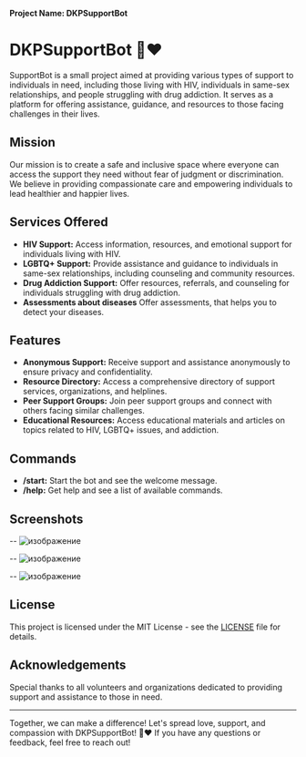 **Project Name: DKPSupportBot**

# DKPSupportBot 🤝❤️

SupportBot is a small project aimed at providing various types of support to individuals in need, including those living with HIV, individuals in same-sex relationships, and people struggling with drug addiction. It serves as a platform for offering assistance, guidance, and resources to those facing challenges in their lives.

## Mission

Our mission is to create a safe and inclusive space where everyone can access the support they need without fear of judgment or discrimination. We believe in providing compassionate care and empowering individuals to lead healthier and happier lives.

## Services Offered

- **HIV Support:** Access information, resources, and emotional support for individuals living with HIV.
- **LGBTQ+ Support:** Provide assistance and guidance to individuals in same-sex relationships, including counseling and community resources.
- **Drug Addiction Support:** Offer resources, referrals, and counseling for individuals struggling with drug addiction.
- **Assessments about diseases** Offer assessments, that helps you to detect your diseases.

## Features

- **Anonymous Support:** Receive support and assistance anonymously to ensure privacy and confidentiality.
- **Resource Directory:** Access a comprehensive directory of support services, organizations, and helplines.
- **Peer Support Groups:** Join peer support groups and connect with others facing similar challenges.
- **Educational Resources:** Access educational materials and articles on topics related to HIV, LGBTQ+ issues, and addiction.

## Commands

- **/start:** Start the bot and see the welcome message.
- **/help:** Get help and see a list of available commands.

## Screenshots

-- ![изображение](https://github.com/Meorwik/behealth_bot/assets/104008026/5d41df9d-50f7-45a0-b08a-fd6909c610f4)

-- ![изображение](https://github.com/Meorwik/behealth_bot/assets/104008026/21f11da1-69f8-4001-a8e3-aadb4c3e3fc4)

-- ![изображение](https://github.com/Meorwik/behealth_bot/assets/104008026/6031467b-ee72-4ff8-8828-6b9e4d3f0018)


## License

This project is licensed under the MIT License - see the [LICENSE](LICENSE) file for details.

## Acknowledgements

Special thanks to all volunteers and organizations dedicated to providing support and assistance to those in need.

---

Together, we can make a difference! Let's spread love, support, and compassion with DKPSupportBot! 🌈❤️ If you have any questions or feedback, feel free to reach out!
